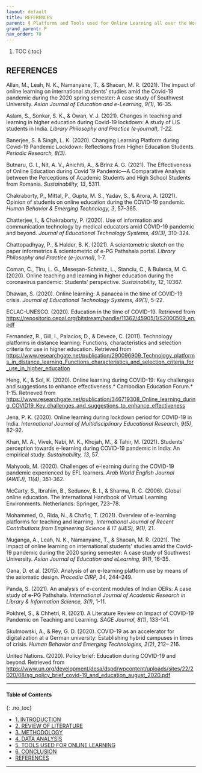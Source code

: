 ```yaml
---
layout: default
title: REFERENCES  
parent: § Platforms and Tools used for Online Learning all over the World during Covid-19 - A Study  
grand_parent: P
nav_order: 70 
---
```

<style>
.dont-break-out {
  /* These are technically the same, but use both */
  overflow-wrap: break-word;
  word-wrap: break-word;

     -ms-word-break: break-all;
  /* This is the dangerous one in WebKit, as it breaks things wherever */
  word-break: break-all;
  /* Instead use this non-standard one: */
  word-break: break-word;
}

.youtube-container {
    position: relative;
    width: 100%;
    height: 0;
    padding-bottom: 56.25%;
}
.youtube-video {
    position: absolute;
    top: 0;
    left: 0;
    width: 100%;
    height: 100%;
}

</style>

<div class="dont-break-out" markdown="1">

1. TOC
{:toc}

## REFERENCES
Allan, M., Leah, N. K., Namanyane, T., & Shaoan, M. R. (2021). The impact of online learning on international students' studies amid the Covid-19 pandemic during the 2020 spring semester: A case study of Southwest University. *Asian Journal of Education and e-Learning, 9(1)*, 16-35. 

Aslam, S., Sonkar, S. K., & Owan, V. J. (2021). Changes in teaching and learning in higher education during Covid-19 lockdown: A study of LIS students in India. *Library Philosophy and Practice (e-journal), 1-22.*

Banerjee, S. & Singh, L. K. (2020). Changing Learning Platform during Covid-19 Pandemic Lockdown: Reflections from Higher Education Students. *Periodic Research, 8(3).*

Butnaru, G. I., Nit, A. V., Anichiti, A., & Brînz A. G. (2021). The Effectiveness of Online Education during Covid 19 Pandemic—A Comparative Analysis between the Perceptions of Academic Students and High School Students from Romania. *Sustainability, 13*, 5311.

Chakraborty, P., Mittal, P., Gupta, M. S., Yadav, S., & Arora, A. (2021). Opinion of students on online education during the COVID-19 pandemic. *Human Behavior & Emerging Technology, 3*, 57–365. 

Chatterjee, I., & Chakraborty, P. (2020). Use of information and communication technology by medical educators amid COVID-19 pandemic and beyond. *Journal of Educational Technology Systems, 49(3)*, 310-324.

Chattopadhyay, P., & Halder, B. K. (2021). A scientometric sketch on the paper informetrics & scientometric of e-PG Pathshala portal. *Library Philosophy and Practice (e-journal)*, 1-7.

Coman, C., Țîru, L. G., Meseșan-Schmitz, L., Stanciu, C., & Bularca, M. C. (2020). Online teaching and learning in higher education during the coronavirus pandemic: Students’ perspective. *Sustainability, 12*, 10367.

Dhawan, S. (2020). Online learning: A panacea in the time of COVID-19 crisis. *Journal of Educational Technology Systems, 49(1)*, 5-22. 

ECLAC-UNESCO. (2020). Education in the time of COVID-19. Retrieved from https://repositorio.cepal.org/bitstream/handle/11362/45905/1/S2000509_en.pdf

Fernandez, R., Gill, I., Palacios, D., & Devece, C. (2011). Technology platforms in distance learning: Functions, characteristics and selection criteria for use in higher education. Retrieved from https://www.researchgate.net/publication/290096909_Technology_platforms_in_distance_learning_Functions_characteristics_and_selection_criteria_for_use_in_higher_education

Heng, K., & Sol, K. (2020). Online learning during COVID-19: Key challenges and suggestions to enhance effectiveness.* Cambodian Education Forum.* 1-15. Retrieved from https://www.researchgate.net/publication/346719308_Online_learning_during_COVID19_Key_challenges_and_suggestions_to_enhance_effectiveness

Jena, P. K. (2020). Online learning during lockdown period for COVID-19 in India. *International Journal of Multidisciplinary Educational Research, 9(5)*, 82-92.

Khan, M. A., Vivek, Nabi, M. K., Khojah, M., & Tahir, M. (2021). Students’ perception towards e-learning during COVID-19 pandemic in India: An empirical study. *Sustainability, 13*, 57. 

Mahyoob, M. (2020). Challenges of e-learning during the COVID-19 pandemic experienced by EFL learners. *Arab World English Journal (AWEJ), 11(4)*, 351-362. 

McCarty, S., Ibrahim, B., Sedunov, B. I., & Sharma, R. C. (2006). Global online education. The International Handbook of Virtual Learning Environments. Netherlands: Springer, 723–78.

Mohammed, O., Rida, N., & Chafiq, T. (2021). Overview of e-learning platforms for teaching and learning. *International Journal of Recent Contributions from Engineering Science & IT (iJES), 9(1)*, 21. 

Muganga, A., Leah, N. K., Namanyane, T., & Shaoan, M. R. (2021). The impact of online learning on international students' studies amid the Covid-19 pandemic during the 2020 spring semester: A case study of Southwest University. *Asian Journal of Education and eLearning, 9(1)*, 16-35.

Oana, D. et al. (2015). Analysis of an e-learning platform use by means of the axiomatic design. *Procedia CIRP, 34*, 244–249.

Panda, S. (2021). An analysis of e-content modules of Indian OERs: A case study of e-PG Pathshala. *International Journal of Academic Research in Library & Information Science, 3(1)*, 1-11.

Pokhrel, S., & Chhetri, R. (2021). A Literature Review on Impact of COVID-19 Pandemic on Teaching and Learning. *SAGE Journal, 8(1)*, 133-141. 

Skulmowski, A., & Rey, G. D. (2020). COVID-19 as an accelerator for digitalization at a German university: Establishing hybrid campuses in times of crisis. *Human Behavior and Emerging Technologies, 2(2)*, 212– 216.

United Nations. (2020). Policy brief: Education during COVID-19 and beyond. Retrieved from https://www.un.org/development/desa/dspd/wpcontent/uploads/sites/22/2020/08/sg_policy_brief_covid-19_and_education_august_2020.pdf
***

#### Table of Contents
{: .no_toc}

<ul><li> <a href="/docs/P/Platforms-and-Tools-used-for-Online-Learning-all-over-the-World-during-Covid-A-Study-1/">
1. INTRODUCTION</a></li><li> <a href="/docs/P/Platforms-and-Tools-used-for-Online-Learning-all-over-the-World-during-Covid-A-Study-2/">
2. REVIEW OF LITERATURE</a></li><li> <a href="/docs/P/Platforms-and-Tools-used-for-Online-Learning-all-over-the-World-during-Covid-A-Study-3/">
3. METHODOLOGY</a></li><li> <a href="/docs/P/Platforms-and-Tools-used-for-Online-Learning-all-over-the-World-during-Covid-A-Study-4/">
4. DATA ANALYSIS</a></li><li> <a href="/docs/P/Platforms-and-Tools-used-for-Online-Learning-all-over-the-World-during-Covid-A-Study-5/">
5. TOOLS USED FOR ONLINE LEARNING</a></li><li> <a href="/docs/P/Platforms-and-Tools-used-for-Online-Learning-all-over-the-World-during-Covid-A-Study-6/">
6. CONCLUSION</a></li><li> <a href="/docs/P/Platforms-and-Tools-used-for-Online-Learning-all-over-the-World-during-Covid-A-Study-7/">
REFERENCES</a></li></ul>

***

</div>

